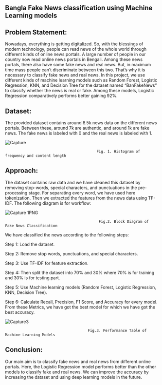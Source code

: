 
Bangla Fake News classification using Machine Learning models
-------------------------------------------------------------


Problem Statement:
------------------
Nowadays, everything is getting digitalized. So, with the blessings of modern technology, people can read news of the whole world through different kinds of online news portals. A large number of people in our country now read online news portals in Bengali. Among these news portals, there also have some fake news and real news. But, in maximum time mass people can’t discriminate between this two. That’s why it is necessary to classify fake news and real news. In this project, we use different kinds of machine learning models such as Random Forest, Logistic Regression, KNN, and Decision Tree for the dataset named “BanFakeNews” to classify whether the news is real or fake. Among these models, Logistic Regression comparatively performs better gaining 92%.


Dataset:
--------
The provided dataset contains around 8.5k news data on the different news portals. Between these, around 7k are authentic, and around 1k are fake news. The fake news is labeled with 0 and the real news is labeled with 1.
 
![Capture](https://user-images.githubusercontent.com/115772405/214100462-5c2c5722-f908-47df-b69a-5086909d67e8.PNG)

                                              Fig. 1. Histogram of frequency and content length


Approach:
---------
 The dataset contains raw data and we have cleaned this dataset by removing stop-words, special characters, and punctuations in the pre-processing stage. For separating every word, we have used here tokenization. Then we extracted the features from the news data using TF-IDF. The following diagram is for workflow:
 
![Capture 1PNG](https://user-images.githubusercontent.com/115772405/214100292-d20cac80-5399-43a3-b94d-6d47e01cfa52.PNG)


                                               Fig.2. Block Diagram of Fake News Classification

We have classified the news according to the following steps:

Step 1:  Load the dataset.

Step 2:  Remove stop words, punctuations, and special characters.

Step 3:  Use TF-IDF for feature extraction.

Step 4: Then split the dataset into 70% and 30% where 70% is for training and 30% is for testing part.  

Step 5:  Use Machine learning models (Random Forest, Logistic Regression, KNN, Decision Tree).

Step 6:   Calculate Recall, Precision, F1 Score, and Accuracy for every model. From these Metrics, we have got the best model for which we have got the best accuracy.


![Capture3](https://user-images.githubusercontent.com/115772405/214100318-b03035af-4e06-434e-8e5b-104952133ce3.PNG)

                                          Fig.3. Performance Table of Machine Learning Models


Conclusion:
-----------
Our main aim is to classify fake news and real news from different online portals. Here, the Logistic Regression model performs better than the other models to classify fake and real news. We can improve the accuracy by increasing the dataset and using deep learning models in the future.


